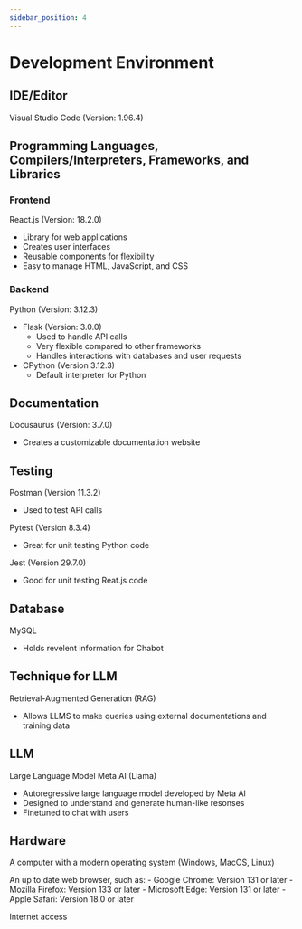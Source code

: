 ```yaml
---
sidebar_position: 4
---
```



# Development Environment 



## IDE/Editor
Visual Studio Code (Version: 1.96.4)
     


## Programming Languages, Compilers/Interpreters, Frameworks, and Libraries



### Frontend
React.js (Version: 18.2.0)
- Library for web applications
- Creates user interfaces
- Reusable components for flexibility
- Easy to manage HTML, JavaScript, and CSS






### Backend
Python (Version: 3.12.3)
 - Flask (Version: 3.0.0)  
    - Used to handle API calls
    - Very flexible compared to other frameworks
    - Handles interactions with databases and user requests
 - CPython (Version 3.12.3)
    - Default interpreter for Python
 


## Documentation
Docusaurus (Version: 3.7.0)
- Creates a customizable documentation website

## Testing
Postman (Version 11.3.2)
- Used to test API calls

Pytest (Version 8.3.4)
- Great for unit testing Python code

Jest (Version 29.7.0)
- Good for unit testing Reat.js code

## Database
MySQL
- Holds revelent information for Chabot


## Technique for LLM
Retrieval-Augmented Generation (RAG)
- Allows LLMS to make queries using external documentations and training data
## LLM
Large Language Model Meta AI (Llama)
- Autoregressive large language model developed by Meta AI
- Designed to understand and generate human-like resonses
- Finetuned to chat with users


## Hardware
A computer with a modern operating system (Windows, MacOS, Linux)

An up to date web browser, such as:
        - Google Chrome: Version 131 or later
        - Mozilla Firefox: Version 133 or later
        - Microsoft Edge: Version 131 or later 
        - Apple Safari: Version 18.0 or later

Internet access
